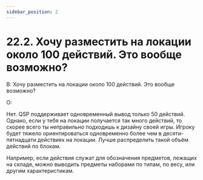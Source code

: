 ```yaml
---
sidebar_position: 2
---
```


# 22.2. Хочу разместить на локации около 100 действий. Это вообще возможно?
<!-- [:faq_23_02] -->
В: Хочу разместить на локации около 100 действий. Это вообще возможно?

О:

Нет. QSP поддерживает одновременный вывод только 50 действий. Однако, если у тебя на локации получается так много действий, то скорее всего ты неправильно подходишь к дизайну своей игры. Игроку будет тяжело ориентироваться одновременно более чем в десяти-пятнадцати действиях на локации. Лучше распределить такой объём действий по блокам.

Например, если действия служат для обозначения предметов, лежащих на складе, можно выводить предметы наборами по типам, по весу, или другим характеристикам.
